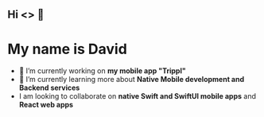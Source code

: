 ## Hi <<programmers/>> 👋

# My name is David

- 🔭 I’m currently working on **my mobile app "Trippl"**
- 🌱 I’m currently learning more about **Native Mobile development and Backend services**
- I am looking to collaborate on **native Swift and SwiftUI mobile apps** and **React web apps**
